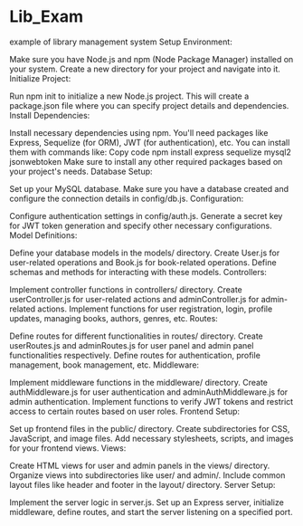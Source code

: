 # Lib_Exam
example of library management system
Setup Environment:

Make sure you have Node.js and npm (Node Package Manager) installed on your system.
Create a new directory for your project and navigate into it.
Initialize Project:

Run npm init to initialize a new Node.js project. This will create a package.json file where you can specify project details and dependencies.
Install Dependencies:

Install necessary dependencies using npm. You'll need packages like Express, Sequelize (for ORM), JWT (for authentication), etc. You can install them with commands like:
Copy code
npm install express sequelize mysql2 jsonwebtoken
Make sure to install any other required packages based on your project's needs.
Database Setup:

Set up your MySQL database. Make sure you have a database created and configure the connection details in config/db.js.
Configuration:

Configure authentication settings in config/auth.js. Generate a secret key for JWT token generation and specify other necessary configurations.
Model Definitions:

Define your database models in the models/ directory. Create User.js for user-related operations and Book.js for book-related operations. Define schemas and methods for interacting with these models.
Controllers:

Implement controller functions in controllers/ directory. Create userController.js for user-related actions and adminController.js for admin-related actions. Implement functions for user registration, login, profile updates, managing books, authors, genres, etc.
Routes:

Define routes for different functionalities in routes/ directory. Create userRoutes.js and adminRoutes.js for user panel and admin panel functionalities respectively. Define routes for authentication, profile management, book management, etc.
Middleware:

Implement middleware functions in the middleware/ directory. Create authMiddleware.js for user authentication and adminAuthMiddleware.js for admin authentication. Implement functions to verify JWT tokens and restrict access to certain routes based on user roles.
Frontend Setup:

Set up frontend files in the public/ directory. Create subdirectories for CSS, JavaScript, and image files. Add necessary stylesheets, scripts, and images for your frontend views.
Views:

Create HTML views for user and admin panels in the views/ directory. Organize views into subdirectories like user/ and admin/. Include common layout files like header and footer in the layout/ directory.
Server Setup:

Implement the server logic in server.js. Set up an Express server, initialize middleware, define routes, and start the server listening on a specified port.
